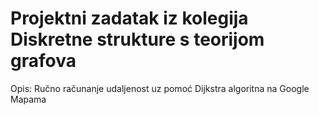 Projektni zadatak iz kolegija Diskretne strukture s teorijom grafova
====

Opis:
Ručno računanje udaljenost uz pomoć Dijkstra algoritna na Google Mapama

